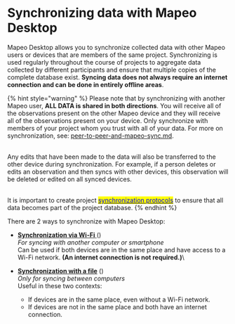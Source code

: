 # Synchronizing data with Mapeo Desktop

Mapeo Desktop allows you to synchronize collected data with other Mapeo users or devices that are members of the same project. Synchronizing is used regularly throughout the course of projects to aggregate data collected by different participants and ensure that multiple copies of the complete database exist. **Syncing data does not always require an internet connection and can be done in entirely offline areas**. &#x20;

{% hint style="warning" %}
Please note that by synchronizing with another Mapeo user, **ALL DATA is shared in both directions**. You will receive all of the observations present on the other Mapeo device and they will receive all of the observations present on your device. Only synchronize with members of your project whom you trust with all of your data. For more on synchronization, see: [peer-to-peer-and-mapeo-sync.md](../../overview/about-mapeo/peer-to-peer-and-mapeo-sync.md "mention").

\
Any edits that have been made to the data will also be transferred to the other device during synchronization. For example, if a person deletes or edits an observation and then syncs with other devices, this observation will be deleted or edited on all synced devices.&#x20;

\
It is important to create project [<mark style="color:blue;">synchronization protocols</mark>](../essentials-for-a-successful-mapeo-project/creating-user-protocols.md) to ensure that all data becomes part of the project database.&#x20;
{% endhint %}

There are 2 ways to synchronize with Mapeo Desktop:

* [**Synchronization via Wi-Fi** ](using-mapeo-desktop-to-manage-mapeo-mobile-data/syncing-data/synchronizing-via-wi-fi.md) (<img src="../../.gitbook/assets/laptop-Md-icon.png" alt="" data-size="line" /><img src="../../.gitbook/assets/phone-Mm-icon.png" alt="" data-size="line" />)\
_For syncing with another computer or smartphone_\
Can be used if both devices are in the same place and have access to a Wi-Fi network. **(An internet connection is not required.)**\

* [**Synchronization with a file**](using-mapeo-desktop-to-manage-mapeo-mobile-data/syncing-data/synchronizing-with-a-file.md) (<img src="../../.gitbook/assets/laptop-Md-icon.png" alt="" data-size="line" /><img src="../../.gitbook/assets/laptop-Md-icon.png" alt="" data-size="line" />)\
_Only for syncing between computers_\
Useful in these two contexts:&#x20;
  * If devices are in the same place, even without a Wi-Fi network.
  * If devices are not in the same place and both have an internet connection.
